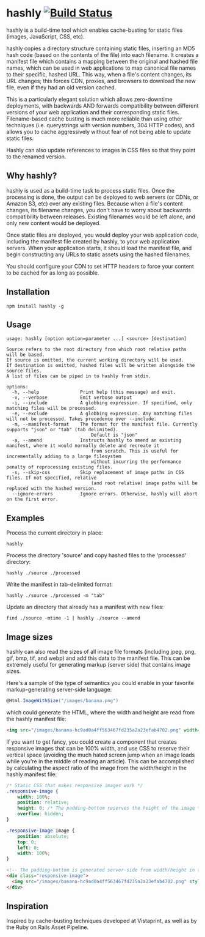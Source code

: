hashly [![Build Status](https://secure.travis-ci.org/labaneilers/hashly.png?branch=master)](http://travis-ci.org/labaneilers/hashly)
======

hashly is a build-time tool which enables cache-busting for static files (images, JavaScript, CSS, etc). 

hashly copies a directory structure containing static files, inserting an MD5 hash code (based on the contents of the file) into each filename. It creates a manifest file which contains a mapping between the original and hashed file names, which can be used in web applications to map canonical file names to their specific, hashed URL. This way, when a file's content changes, its URL changes; this forces CDN, proxies, and browsers to download the new file, even if they had an old version cached.

This is a particularly elegant solution which allows zero-downtime deployments, with backwards AND forwards compatibility between different versions of your web application and their corresponding static files. Filename-based cache busting is much more reliable than using other techniques (i.e. querystrings with version numbers, 304 HTTP codes), and allows you to cache aggressively without fear of not being able to update static files. 

Hashly can also update references to images in CSS files so that they point to the renamed version.

Why hashly?
------------------
hashly is used as a build-time task to process static files. Once the processing is done, the output can be deployed to web servers (or CDNs, or Amazon S3, etc) over any existing files. Because when a file's content changes, its filename changes, you don't have to worry about backwards compatibility between releases. Existing filenames would be left alone, and only new content would be deployed.

Once static files are deployed, you would deploy your web application code, including the manifest file created by hashly, to your web application servers. When your application starts, it should load the manifest file, and begin constructing any URLs to static assets using the hashed filenames.

You should configure your CDN to set HTTP headers to force your content to be cached for as long as possible. 

Installation
------------------

```shell
npm install hashly -g
```

Usage
------------------

```
usage: hashly [option option=parameter ...] <source> [destination]

Source refers to the root directory from which root relative paths will be based.
If source is omitted, the current working directory will be used.
If destination is omitted, hashed files will be written alongside the source files.
A list of files can be piped in to hashly from stdin.

options:
  -h, --help               Print help (this message) and exit.
  -v, --verbose            Emit verbose output
  -i, --include            A globbing expression. If specified, only matching files will be processed.
  -e, --exclude            A globbing expression. Any matching files will not be processed. Takes precedence over --include.
  -m, --manifest-format    The format for the manifest file. Currently supports "json" or "tab" (tab delimited). 
                               Default is "json"
  -a, --amend              Instructs hashly to amend an existing manifest, where it would normally delete and recreate it
                               from scratch. This is useful for incrementally adding to a large filesystem
                               without incurring the performance penalty of reprocessing existing files.
  -s, --skip-css           Skip replacement of image paths in CSS files. If not specified, relative 
                               (and root relative) image paths will be replaced with the hashed version.
  --ignore-errors          Ignore errors. Otherwise, hashly will abort on the first error.
```

Examples
------------------

Process the current directory in place:

```shell
hashly
```

Process the directory 'source' and copy hashed files to the 'processed' directory:

```shell
hashly ./source ./processed
```

Write the manifest in tab-delimited format:

```shell
hashly ./source ./processed -m "tab"
```

Update an directory that already has a manifest with new files:

```shell
find ./source -mtime -1 | hashly ./source --amend
```

Image sizes
------------------
hashly can also read the sizes of all image file formats (including jpeg, png, gif, bmp, tif, and webp) and add this data to the manifest file. This can be extremely useful for generating markup (server side) that contains image sizes. 

Here's a sample of the type of semantics you could enable in your favorite markup-generating server-side language:

```csharp
@Html.ImageWithSize("/images/banana.png")
```

which could generate the HTML, where the width and height are read from the hashly manifest file:

```html
<img src="/images/banana-hc9ad0a4ff563467fd235a2a23efab4702.png" width="400" height="300" />
```

If you want to get fancy, you could create a component that creates responsive images that can be 100% width, and use CSS to reserve their vertical space (avoiding the much hated screen jump when an image loads while you're in the middle of reading an article). This can be accomplished by calculating the aspect ratio of the image from the width/height in the hashly manifest file:

```css
/* Static CSS that makes responsive images work */
.responsive-image {
	width: 100%;
	position: relative;
	height: 0; /* The padding-bottom reserves the height of the image */
	overflow: hidden;
}

.responsive-image image {
	position: absolute;
	top: 0;
	left: 0;
	width: 100%;
}
```

```html
<!-- The padding-bottom is generated server-side from width/height in the hashly manifest -->
<div class="responsive-image">
  <img src="/images/banana-hc9ad0a4ff563467fd235a2a23efab4702.png" style="padding-bottom: 75.25%;" />
</div>
```

Inspiration
------------------
Inspired by cache-busting techniques developed at Vistaprint, as well as by the Ruby on Rails Asset Pipeline.
